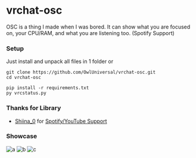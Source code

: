 # vrchat-osc
OSC is a thing I made when I was bored. It can show what you are focused on, your CPU/RAM, and what you are listening too. (Spotify Support)
### Setup
Just install and unpack all files in 1 folder or
```sh-session
git clone https://github.com/OwlUniversal/vrchat-osc.git
cd vrchat-osc 
```

```sh-session
pip install -r requirements.txt
py vrcstatus.py
```


### Thanks for Library
- [Shiina_0](https://github.com/Shiina001) for [Spotify/YouTube Support](https://github.com/Shiina001/vrchat-spotify-chatbox-status/blob/main/vrchat-spotify-chatbox-status/function_library.py)


### Showcase


<img src="https://cdn.discordapp.com/attachments/899044746662662155/1197297333201817760/image.png" alt="a"></a>
<img src="https://cdn.discordapp.com/attachments/899044746662662155/1197297333528961144/image.png" alt="b"></a>
<img src="https://cdn.discordapp.com/attachments/899044746662662155/1197297333805789315/image.png" alt="c"></a>
